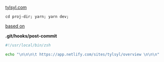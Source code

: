 [tylsyl.com](https://www.tylsyl.com)

`cd proj-dir; yarn; yarn dev;`

[based on](https://github.com/bencodezen/vuepress-blog-boilerplate)

**.git/hooks/post-commit**

```zsh
#!/usr/local/bin/zsh

echo "\n\n\n\t https://app.netlify.com/sites/tylsyl/overview \n\n\n"
```

